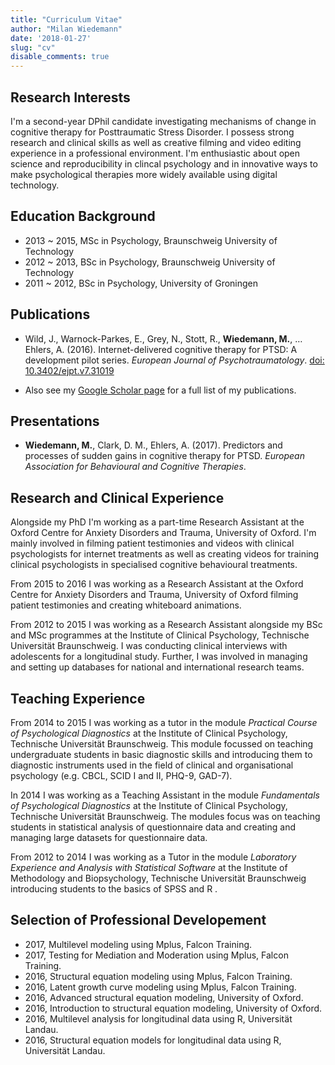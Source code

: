 ```yaml
---
title: "Curriculum Vitae"
author: "Milan Wiedemann"
date: '2018-01-27'
slug: "cv"
disable_comments: true
---
```


## Research Interests

I'm a second-year DPhil candidate investigating mechanisms of change in cognitive therapy for Posttraumatic Stress Disorder. 
I possess strong research and clinical skills as well as creative filming and video editing experience in a professional environment.
I'm enthusiastic about open science and reproducibility in clincal psychology and in innovative ways to make psychological therapies more widely available using digital technology.

## Education Background

- 2013 ~ 2015, MSc in Psychology, Braunschweig University of Technology
- 2012 ~ 2013, BSc in Psychology, Braunschweig University of Technology
- 2011 ~ 2012, BSc in Psychology, University of Groningen

## Publications

- Wild, J., Warnock-Parkes, E., Grey, N., Stott, R., **Wiedemann, M.**, … Ehlers, A. (2016). 
Internet-delivered cognitive therapy for PTSD: A development pilot series. 
_European Journal of Psychotraumatology_. 
[doi: 10.3402/ejpt.v7.31019](http://www.tandfonline.com/doi/full/10.3402/ejpt.v7.31019?scroll=top&needAccess=true)

- Also see my [Google Scholar page](https://scholar.google.co.uk/citations?user=MlR2ow4AAAAJ&hl=en) for a full list of my publications.

## Presentations
- **Wiedemann, M.**, Clark, D. M., Ehlers, A. (2017).
Predictors and processes of sudden gains in cognitive therapy for PTSD.
_European Association for Behavioural and Cognitive Therapies_.


## Research and Clinical Experience

Alongside my PhD I'm working as a part-time Research Assistant at the Oxford Centre for Anxiety Disorders and Trauma, University of Oxford. I'm mainly involved in filming patient testimonies and videos with clinical psychologists for internet treatments as well as creating videos for training clinical psychologists in specialised cognitive behavioural treatments.

From 2015 to 2016 I was working as a Research Assistant at the Oxford Centre for Anxiety Disorders and Trauma, University of Oxford filming patient testimonies and creating whiteboard animations.
	
From 2012 to 2015 I was working as a Research Assistant alongside my BSc and MSc programmes at the Institute of Clinical Psychology, Technische Universität Braunschweig. I was conducting clinical interviews with adolescents for a longitudinal study. Further, I was involved in managing and setting up databases for national and international research teams.


## Teaching Experience

From 2014 to 2015 I was working as a tutor in the module _Practical Course of Psychological Diagnostics_ at the Institute of Clinical Psychology, Technische Universität Braunschweig. This module focussed on teaching undergraduate students in basic diagnostic skills and introducing them to diagnostic instruments used in the field of clinical and organisational psychology (e.g. CBCL, SCID I and II, PHQ-9, GAD-7).
	
In 2014 I was working as a Teaching Assistant in the module _Fundamentals of Psychological Diagnostics_ at the Institute of Clinical Psychology, Technische Universität Braunschweig.
The modules focus was on teaching students in statistical analysis of questionnaire data and creating and managing large datasets for questionnaire data.

From 2012 to 2014 I was working as a Tutor in the module _Laboratory Experience and Analysis with Statistical Software_ at the Institute of Methodology and Biopsychology, Technische Universität Braunschweig introducing students to the basics of SPSS and R .

## Selection of Professional Developement

- 2017, Multilevel modeling using Mplus, Falcon Training.
- 2017, Testing for Mediation and Moderation using Mplus, Falcon Training.
- 2016, Structural equation modeling using Mplus, Falcon Training.
- 2016, Latent growth curve modeling using Mplus, Falcon Training.
- 2016, Advanced structural equation modeling, University of Oxford.
- 2016, Introduction to structural equation modeling, University of Oxford.
- 2016, Multilevel analysis for longitudinal data using R, Universität Landau.
- 2016, Structural equation models for longitudinal data using R, Universität Landau.